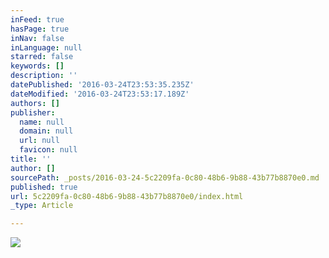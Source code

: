 ```yaml
---
inFeed: true
hasPage: true
inNav: false
inLanguage: null
starred: false
keywords: []
description: ''
datePublished: '2016-03-24T23:53:35.235Z'
dateModified: '2016-03-24T23:53:17.189Z'
authors: []
publisher:
  name: null
  domain: null
  url: null
  favicon: null
title: ''
author: []
sourcePath: _posts/2016-03-24-5c2209fa-0c80-48b6-9b88-43b77b8870e0.md
published: true
url: 5c2209fa-0c80-48b6-9b88-43b77b8870e0/index.html
_type: Article

---
```

![](https://the-grid-user-content.s3-us-west-2.amazonaws.com/dcc81b9f-eaaa-4ff1-b7b5-208f52589b6a.jpg)